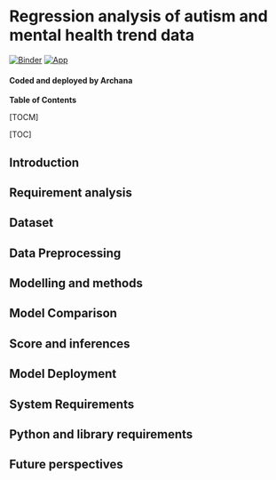 # Regression analysis of autism and mental health trend data

[![Binder](https://mybinder.org/badge_logo.svg)](https://mybinder.org/v2/gh/gsarchu/autismML/main)
[![App](https://heroku-badge.herokuapp.com/?app=heroku-badge)](https://autismsd.herokuapp.com/)

#### Coded and deployed by Archana

**Table of Contents**

[TOCM]

[TOC]

## Introduction

## Requirement analysis

## Dataset

## Data Preprocessing

## Modelling and methods

## Model Comparison

## Score and inferences

## Model Deployment

## System Requirements

## Python and library requirements

## Future perspectives
